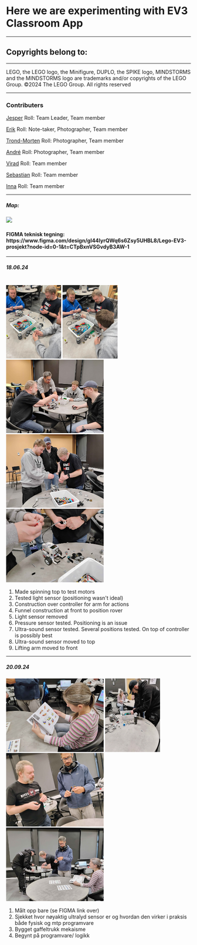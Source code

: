 <h1>Here we are experimenting with EV3 Classroom App</h1>
<hr>
<h2>Copyrights belong to:</h2>
<hr>
<p>LEGO, the LEGO logo, the Minifigure, DUPLO, the SPIKE logo, MINDSTORMS and the MINDSTORMS logo are trademarks and/or copyrights of the LEGO Group. ©2024 The LEGO Group. All rights reserved</p>

<hr>
<h3>Contributers</h3>

[Jesper](https://github.com/JesperKoder) Roll: Team Leader, Team member<br>

[Erik](https://github.com/NordikE) Roll: Note-taker, Photographer, Team member<br>

[Trond-Morten](https://github.com/TrondMortenR) Roll: Photographer, Team member<br>

[André](https://github.com/AndreK-B06) Roll: Photographer, Team member<br>

[Virad](https://github.com/VidarHeritier) Roll: Team member<br>

[Sebastian](https://github.com/Sebahoppkodehode) Roll: Team member<br>

[Inna](https://github.com/Inna-B10) Roll: Team member<br>

<hr>

<h5>Map:</h5>
  
  <img src="./image/map.jpg" height="200vh">

<div><h4>FIGMA teknisk tegning: https://www.figma.com/design/gI44lyrQWq6s6Zsy5UHBL8/Lego-EV3-prosjekt?node-id=0-1&t=CTpBxnVSGvdyB3AW-1 </h4>
</div>

<hr>

<div style>
<h5>18.06.24</h5> <br>

  <img src="./image/Lego uv.jpg" height="200vh">
  <img src="./image/Moveable boy.jpg" height="200vh">
  <img src="./image/building-process-1.jpg" height="200vh">
  <img src="./image/building-process-2.jpg" height="200vh">
  <img src="./image/building-process-3.jpg" height="200vh">

<br>
<ol>
  <li>Made spinning top to test motors</li>
  <li>Tested light sensor (positioning wasn't ideal)</li>
  <li>Construction over controller for arm for actions</li>
  <li>Funnel construction at front to position rover</li>
  <li>Light sensor removed</li>
  <li>Pressure sensor tested. Positioning is an issue</li>
  <li>Ultra-sound sensor tested. Several positions tested. On top of controller is possibly best</li>
  <li>Ultra-sound sensor moved to top</li>
  <li>Lifting arm moved to front</li>
</ol>
</div>

<hr>

<div>
<h5>20.09.24</h5>

  <img src="./image/forklift-building-1.jpg" height="200vh">
  <img src="./image/forklift-building-2.jpg" height="200vh">
  <img src="./image/forklift-building-3.jpg" height="200vh">
  <img src="./image/forklift-building-4.jpg" height="200vh">

<br>

<ol>
  <li>Målt opp bare (se FIGMA link over)</li>
  <li>Sjekket hvor nøyaktig ultralyd sensor er og hvordan den virker i praksis både fysisk og mtp programvare</li>
  <li>Bygget gaffeltrukk mekaisme</li>
  <li>Begynt på programvare/ logikk</li>
</ol>
</div>
